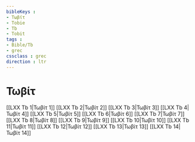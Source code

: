 ```yaml
---
bibleKeys : 
- Τωβίτ
- Tobie
- Tb
- Tobit
tags : 
- Bible/Tb
- grec
cssclass : grec
direction : ltr
---
```


# Τωβίτ

[[LXX Tb 1|Τωβίτ 1]]
[[LXX Tb 2|Τωβίτ 2]]
[[LXX Tb 3|Τωβίτ 3]]
[[LXX Tb 4|Τωβίτ 4]]
[[LXX Tb 5|Τωβίτ 5]]
[[LXX Tb 6|Τωβίτ 6]]
[[LXX Tb 7|Τωβίτ 7]]
[[LXX Tb 8|Τωβίτ 8]]
[[LXX Tb 9|Τωβίτ 9]]
[[LXX Tb 10|Τωβίτ 10]]
[[LXX Tb 11|Τωβίτ 11]]
[[LXX Tb 12|Τωβίτ 12]]
[[LXX Tb 13|Τωβίτ 13]]
[[LXX Tb 14|Τωβίτ 14]]
